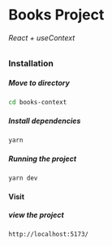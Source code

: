 # Books Project

###### React + useContext

### Installation

##### Move to directory

```sh
cd books-context
```

##### Install dependencies

```sh
yarn
```

##### Running the project

```sh
yarn dev
```

#### Visit

##### view the project

```sh
http://localhost:5173/
```
